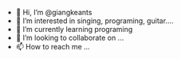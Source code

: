 - 👋 Hi, I’m @giangkeants
- 👀 I’m interested in singing, programing, guitar....
- 🌱 I’m currently learning programing
- 💞️ I’m looking to collaborate on ...
- 📫 How to reach me ...

<!---
giangkeants/giangkeants is a ✨ special ✨ repository because its `README.md` (this file) appears on your GitHub profile.
You can click the Preview link to take a look at your changes.
--->
